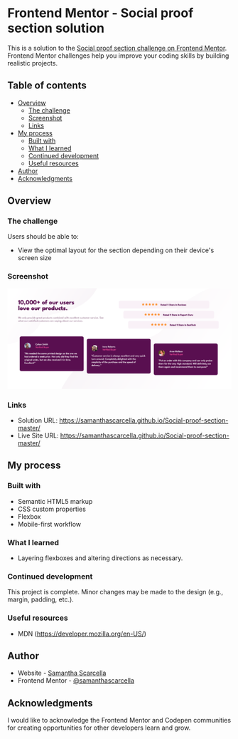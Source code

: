 # Frontend Mentor - Social proof section solution

This is a solution to the [Social proof section challenge on Frontend Mentor](https://www.frontendmentor.io/challenges/social-proof-section-6e0qTv_bA). Frontend Mentor challenges help you improve your coding skills by building realistic projects. 

## Table of contents

- [Overview](#overview)
  - [The challenge](#the-challenge)
  - [Screenshot](#screenshot)
  - [Links](#links)
- [My process](#my-process)
  - [Built with](#built-with)
  - [What I learned](#what-i-learned)
  - [Continued development](#continued-development)
  - [Useful resources](#useful-resources)
- [Author](#author)
- [Acknowledgments](#acknowledgments)

## Overview

### The challenge

Users should be able to:

- View the optimal layout for the section depending on their device's screen size

### Screenshot

![](./screenshot.png)

### Links

- Solution URL: https://samanthascarcella.github.io/Social-proof-section-master/
- Live Site URL: https://samanthascarcella.github.io/Social-proof-section-master/

## My process

### Built with

- Semantic HTML5 markup
- CSS custom properties
- Flexbox
- Mobile-first workflow

### What I learned

- Layering flexboxes and altering directions as necessary.

### Continued development

This project is complete. Minor changes may be made to the design (e.g., margin, padding, etc.).

### Useful resources

- MDN (https://developer.mozilla.org/en-US/)

## Author

- Website - [Samantha Scarcella](https://github.com/samanthascarcella)
- Frontend Mentor - [@samanthascarcella](https://www.frontendmentor.io/profile/yourusername)

## Acknowledgments

I would like to acknowledge the Frontend Mentor and Codepen communities for creating opportunities for other developers learn and grow. 
